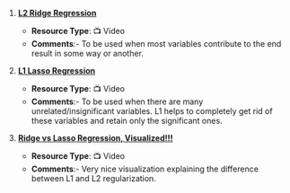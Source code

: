 1. [**L2 Ridge Regression**](https://www.youtube.com/watch?v=Q81RR3yKn30)
	- **Resource Type**: 📺 Video
	- **Comments**:- To be used when most variables contribute to the end result in some way or another.

2. [**L1 Lasso Regression**](https://www.youtube.com/watch?v=NGf0voTMlcs)
	- **Resource Type**: 📺 Video
	- **Comments**:- To be used when there are many unrelated/insignificant variables. L1 helps to completely get rid of these variables and retain only the significant ones.
	
1. [**Ridge vs Lasso Regression, Visualized!!!**](https://www.youtube.com/watch?v=Xm2C_gTAl8c)
	- **Resource Type**: 📺 Video
	- **Comments**:- Very nice visualization explaining the difference between L1 and L2 regularization.